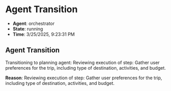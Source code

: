 # Agent Transition

- **Agent**: orchestrator
- **State**: running
- **Time**: 3/25/2025, 9:23:31 PM

## Agent Transition

Transitioning to planning agent: Reviewing execution of step: Gather user preferences for the trip, including type of destination, activities, and budget.

**Reason**: Reviewing execution of step: Gather user preferences for the trip, including type of destination, activities, and budget.

